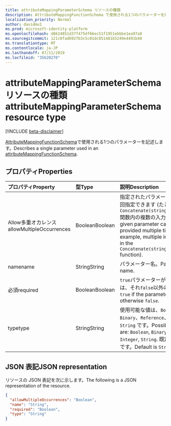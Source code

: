 ```yaml
---
title: attributeMappingParameterSchema リソースの種類
description: AttributeMappingFunctionSchema で使用される1つのパラメーターを記述します。
localization_priority: Normal
author: davidmu1
ms.prod: microsoft-identity-platform
ms.openlocfilehash: d8624851d37f475df66ec51f1951ebbbe1ea97a8
ms.sourcegitcommit: 121c0fad692fb3c5c01dc051481b5249e4491b48
ms.translationtype: MT
ms.contentlocale: ja-JP
ms.lasthandoff: 07/11/2019
ms.locfileid: "35620270"
---
```

# <a name="attributemappingparameterschema-resource-type"></a><span data-ttu-id="49ea0-103">attributeMappingParameterSchema リソースの種類</span><span class="sxs-lookup"><span data-stu-id="49ea0-103">attributeMappingParameterSchema resource type</span></span>

[!INCLUDE [beta-disclaimer](../../includes/beta-disclaimer.md)]

<span data-ttu-id="49ea0-104">[AttributeMappingFunctionSchema](../resources/synchronization-attributemappingfunctionschema.md)で使用される1つのパラメーターを記述します。</span><span class="sxs-lookup"><span data-stu-id="49ea0-104">Describes a single parameter used in an [attributeMappingFunctionSchema](../resources/synchronization-attributemappingfunctionschema.md).</span></span>

## <a name="properties"></a><span data-ttu-id="49ea0-105">プロパティ</span><span class="sxs-lookup"><span data-stu-id="49ea0-105">Properties</span></span>

| <span data-ttu-id="49ea0-106">プロパティ</span><span class="sxs-lookup"><span data-stu-id="49ea0-106">Property</span></span>                   | <span data-ttu-id="49ea0-107">型</span><span class="sxs-lookup"><span data-stu-id="49ea0-107">Type</span></span>                      | <span data-ttu-id="49ea0-108">説明</span><span class="sxs-lookup"><span data-stu-id="49ea0-108">Description</span></span>    |
|:---------------------------|:-------------------------|:---------------|
|<span data-ttu-id="49ea0-109">Allow多重オカレンス</span><span class="sxs-lookup"><span data-stu-id="49ea0-109">allowMultipleOccurrences</span></span>    |<span data-ttu-id="49ea0-110">Boolean</span><span class="sxs-lookup"><span data-stu-id="49ea0-110">Boolean</span></span>                   |<span data-ttu-id="49ea0-111">指定されたパラメーターは、複数回指定できます (たとえば、 `Concatenate(string,string,...)`関数内の複数の入力文字列)。</span><span class="sxs-lookup"><span data-stu-id="49ea0-111">The given parameter can be provided multiple times (for example, multiple input strings in the `Concatenate(string,string,...)` function).</span></span> |
|<span data-ttu-id="49ea0-112">name</span><span class="sxs-lookup"><span data-stu-id="49ea0-112">name</span></span>                        |<span data-ttu-id="49ea0-113">String</span><span class="sxs-lookup"><span data-stu-id="49ea0-113">String</span></span>                    |<span data-ttu-id="49ea0-114">パラメーター名。</span><span class="sxs-lookup"><span data-stu-id="49ea0-114">Parameter name.</span></span> |
|<span data-ttu-id="49ea0-115">必須</span><span class="sxs-lookup"><span data-stu-id="49ea0-115">required</span></span>                    |<span data-ttu-id="49ea0-116">Boolean</span><span class="sxs-lookup"><span data-stu-id="49ea0-116">Boolean</span></span>                   |<span data-ttu-id="49ea0-117">`true`パラメーターが必要な場合は、それ`false`以外の場合は。</span><span class="sxs-lookup"><span data-stu-id="49ea0-117">`true` if the parameter is required; otherwise `false`.</span></span> |
|<span data-ttu-id="49ea0-118">type</span><span class="sxs-lookup"><span data-stu-id="49ea0-118">type</span></span>                        |<span data-ttu-id="49ea0-119">String</span><span class="sxs-lookup"><span data-stu-id="49ea0-119">String</span></span>                    |<span data-ttu-id="49ea0-120">使用可能な値は、`Boolean`、`Binary`、`Reference`、`Integer`、`String` です。</span><span class="sxs-lookup"><span data-stu-id="49ea0-120">Possible values are: `Boolean`, `Binary`, `Reference`, `Integer`, `String`.</span></span> <span data-ttu-id="49ea0-121">既定値は `String` です。</span><span class="sxs-lookup"><span data-stu-id="49ea0-121">Default is `String`.</span></span>|

## <a name="json-representation"></a><span data-ttu-id="49ea0-122">JSON 表記</span><span class="sxs-lookup"><span data-stu-id="49ea0-122">JSON representation</span></span>

<span data-ttu-id="49ea0-123">リソースの JSON 表記を次に示します。</span><span class="sxs-lookup"><span data-stu-id="49ea0-123">The following is a JSON representation of the resource.</span></span>

<!-- {
  "blockType": "resource",
  "optionalProperties": [

  ],
  "@odata.type": "microsoft.graph.attributeMappingParameterSchema"
}-->

```json
{
  "allowMultipleOccurrences": "Boolean",
  "name": "String",
  "required": "Boolean",
  "type": "String"
}

```

<!-- uuid: 8fcb5dbc-d5aa-4681-8e31-b001d5168d79
2015-10-25 14:57:30 UTC -->
<!--
{
  "type": "#page.annotation",
  "description": "attributeMappingParameterSchema resource",
  "keywords": "",
  "section": "documentation",
  "tocPath": "",
  "suppressions": []
}
-->
